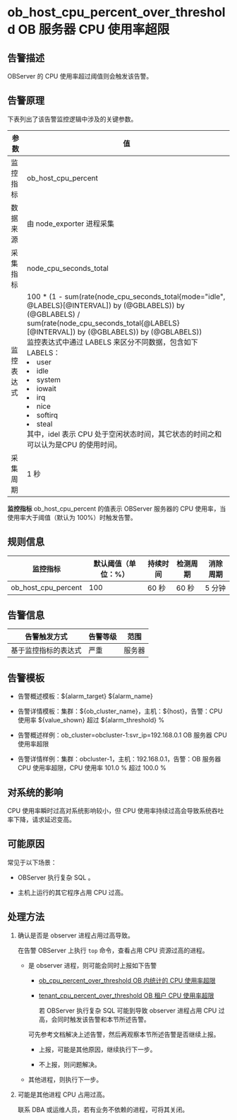 ob_host_cpu_percent_over_threshold OB 服务器 CPU 使用率超限
========================================================================

**告警描述**
-----------------------------

OBServer 的 CPU 使用率超过阈值则会触发该告警。

告警原理
-------------------------

下表列出了该告警监控逻辑中涉及的关键参数。

|  参数   |                                                                                                                                                                                                                                                                                                                                                               值                                                                                                                                                                                                                                                                                                                                                                |
|-------|--------------------------------------------------------------------------------------------------------------------------------------------------------------------------------------------------------------------------------------------------------------------------------------------------------------------------------------------------------------------------------------------------------------------------------------------------------------------------------------------------------------------------------------------------------------------------------------------------------------------------------------------------------------------------------------------------------------------------------|
| 监控指标  | ob_host_cpu_percent                                                                                                                                                                                                                                                                                                                                                                                                                                                                                                                                                                                                                                                                                                            |
| 数据来源  | 由 node_exporter 进程采集                                                                                                                                                                                                                                                                                                                                                                                                                                                                                                                                                                                                                                                                                                           |
| 采集指标  | node_cpu_seconds_total                                                                                                                                                                                                                                                                                                                                                                                                                                                                                                                                                                                                                                                                                                         |
| 监控表达式 | 100 \* (1 - sum(rate(node_cpu_seconds_total{mode="idle", @LABELS}[@INTERVAL\]) by (@GBLABELS)) by (@GBLABELS) / sum(rate(node_cpu_seconds_total{@LABELS}[@INTERVAL\]) by (@GBLABELS)) by (@GBLABELS)) </br>  监控表达式中通过 LABELS 来区分不同数据，包含如下 LABELS：<li> user   </li><li> idle   </li><li> system   </li><li> iowait   </li><li> irq   </li><li> nice   </li><li> softirq   </li><li>steal</li>    其中，idel 表示 CPU 处于空闲状态时间，其它状态的时间之和可以认为是CPU 的使用时间。 |
| 采集周期  | 1 秒                                                                                                                                                                                                                                                                                                                                                                                                                                                                                                                                                                                                                                                                                                                            |

**监控指标** ob_host_cpu_percent 的值表示 OBServer 服务器的 CPU 使用率，当使用率大于阈值（默认为 100%）时触发告警。

**规则信息**
-----------------------------

|        监控指标         | 默认阈值（单位：%） | 持续时间 | 检测周期 | 消除周期 |
|---------------------|------------|------|------|------|
| ob_host_cpu_percent | 100        | 60 秒 | 60 秒 | 5 分钟 |

**告警信息**
-----------------------------

|   告警触发方式   | 告警等级 | 范围  |
|------------|------|-----|
| 基于监控指标的表达式 | 严重   | 服务器 |

**告警模板**
-----------------------------

* 告警概述模板：\${alarm_target} \${alarm_name}

* 告警详情模板：集群：\${ob_cluster_name}，主机：\${host}，告警：CPU 使用率 \${value_shown} 超过 \${alarm_threshold} %  

* 告警概述样例：ob_cluster=obcluster-1:svr_ip=192.168.0.1 OB 服务器 CPU 使用率超限

* 告警详情样例：集群：obcluster-1，主机：192.168.0.1，告警：OB 服务器 CPU 使用率超限，CPU 使用率 101.0 % 超过 100.0 %

**对系统的影响**
-------------------------------

CPU 使用率瞬时过高对系统影响较小，但 CPU 使用率持续过高会导致系统吞吐率下降，请求延迟变高。

**可能原因**
-----------------------------

常见于以下场景：

* OBServer 执行复杂 SQL 。

* 主机上运行的其它程序占用 CPU 过高。

处理方法
-------------------------

1. 确认是否是 observer 进程占用过高导致。

   在告警 OBServer 上执行 `top` 命令，查看占用 CPU 资源过高的进程。
   * 是 observer 进程，则可能会同时上报如下告警

     * [ob_cpu_percent_over_threshold OB 内统计的 CPU 使用率超限](../2.ob-alert/14.ob_cpu_percent_over_threshold.md)

     * [tenant_cpu_percent_over_threshold OB 租户 CPU 使用率超限](../2.ob-alert/29.tenant_cpu_percent_over_threshold.md)

       若 OBServer 执行复杂 SQL 可能到导致 observer 进程占用 CPU 过高，会同时触发该告警和本节所述告警。

     可先参考文档解决上述告警，然后再观察本节所述告警是否继续上报。
     * 上报，可能是其他原因，继续执行下一步。

     * 不上报，则问题解决。

   * 其他进程，则执行下一步。

2. 可能是其他进程 CPU 占用过高。

   联系 DBA 或运维人员，若有业务不依赖的进程，可将其关闭。
